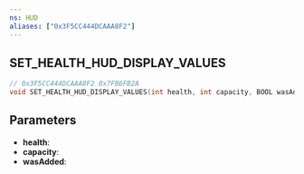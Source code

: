 ```yaml
---
ns: HUD
aliases: ["0x3F5CC444DCAAA8F2"]
---
```

## SET_HEALTH_HUD_DISPLAY_VALUES

```c
// 0x3F5CC444DCAAA8F2 0x7FB6FB2A
void SET_HEALTH_HUD_DISPLAY_VALUES(int health, int capacity, BOOL wasAdded);
```

## Parameters
* **health**: 
* **capacity**: 
* **wasAdded**: 

